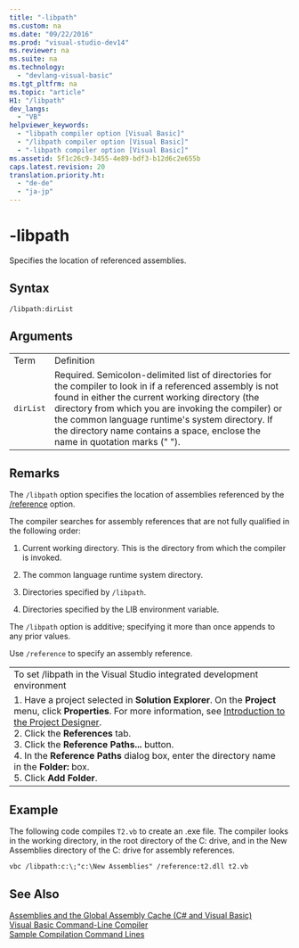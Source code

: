 ```yaml
---
title: "-libpath"
ms.custom: na
ms.date: "09/22/2016"
ms.prod: "visual-studio-dev14"
ms.reviewer: na
ms.suite: na
ms.technology: 
  - "devlang-visual-basic"
ms.tgt_pltfrm: na
ms.topic: "article"
H1: "/libpath"
dev_langs: 
  - "VB"
helpviewer_keywords: 
  - "libpath compiler option [Visual Basic]"
  - "/libpath compiler option [Visual Basic]"
  - "-libpath compiler option [Visual Basic]"
ms.assetid: 5f1c26c9-3455-4e89-bdf3-b12d6c2e655b
caps.latest.revision: 20
translation.priority.ht: 
  - "de-de"
  - "ja-jp"
---
```

# -libpath
Specifies the location of referenced assemblies.  
  
## Syntax  
  
```  
/libpath:dirList  
```  
  
## Arguments  
  
|||  
|-|-|  
|Term|Definition|  
|`dirList`|Required. Semicolon-delimited list of directories for the compiler to look in if a referenced assembly is not found in either the current working directory (the directory from which you are invoking the compiler) or the common language runtime's system directory. If the directory name contains a space, enclose the name in quotation marks (" ").|  
  
## Remarks  
 The `/libpath` option specifies the location of assemblies referenced by the [/reference](../vs140/-reference--visual-basic-.md) option.  
  
 The compiler searches for assembly references that are not fully qualified in the following order:  
  
1.  Current working directory. This is the directory from which the compiler is invoked.  
  
2.  The common language runtime system directory.  
  
3.  Directories specified by `/libpath`.  
  
4.  Directories specified by the LIB environment variable.  
  
 The `/libpath` option is additive; specifying it more than once appends to any prior values.  
  
 Use `/reference` to specify an assembly reference.  
  
||  
|-|  
|To set /libpath in the Visual Studio integrated development environment|  
|1.  Have a project selected in **Solution Explorer**. On the **Project** menu, click **Properties**. For more information, see [Introduction to the Project Designer](assetId:///898dd854-c98d-430c-ba1b-a913ce3c73d7).<br />2.  Click the **References** tab.<br />3.  Click the **Reference Paths...** button.<br />4.  In the **Reference Paths** dialog box, enter the directory name in the **Folder:** box.<br />5.  Click **Add Folder**.|  
  
## Example  
 The following code compiles `T2.vb` to create an .exe file. The compiler looks in the working directory, in the root directory of the C: drive, and in the New Assemblies directory of the C: drive for assembly references.  
  
```  
vbc /libpath:c:\;"c:\New Assemblies" /reference:t2.dll t2.vb  
```  
  
## See Also  
 [Assemblies and the Global Assembly Cache (C# and Visual Basic)](../vs140/assemblies-and-the-global-assembly-cache--csharp-and-visual-basic-.md)   
 [Visual Basic Command-Line Compiler](../vs140/visual-basic-command-line-compiler.md)   
 [Sample Compilation Command Lines](../vs140/sample-compilation-command-lines--visual-basic-.md)